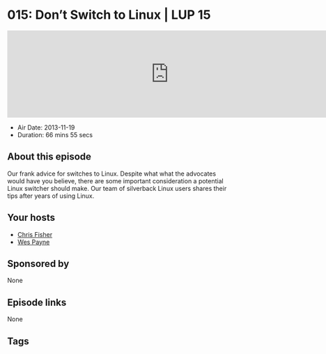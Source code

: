 # 015: Don’t Switch to Linux | LUP 15

<iframe src="https://player.fireside.fm/v2/RUkczH-V+C4XDVe_x?theme=dark" width="740" height="200" frameborder="0" scrolling="no"></iframe>

* Air Date: 2013-11-19
* Duration: 66 mins 55 secs

## About this episode

Our frank advice for switches to Linux. Despite what what the advocates would have you believe, there are some important consideration a potential Linux switcher should make. Our team of silverback Linux users shares their tips after years of using Linux.

## Your hosts
* [Chris Fisher](https://linuxunplugged.com/hosts/chrislas)
* [Wes Payne](https://linuxunplugged.com/hosts/wes)

## Sponsored by

None



## Episode links

None



## Tags

